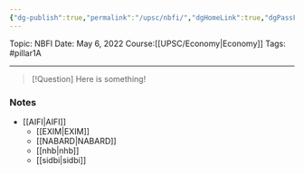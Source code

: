 ```yaml
---
{"dg-publish":true,"permalink":"/upsc/nbfi/","dgHomeLink":true,"dgPassFrontmatter":false}
---
```


Topic: NBFI
Date: May 6, 2022
Course:[[UPSC/Economy|Economy]]
Tags: #pillar1A

---

> [!Question]
> Here is something! 


### Notes
- [[AIFI|AIFI]]
	- [[EXIM|EXIM]]
	- [[NABARD|NABARD]]
	- [[nhb|nhb]]
	- [[sidbi|sidbi]]





